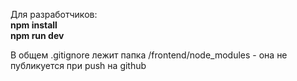 Для разработчиков:<br>
<b>npm install</b><br>
<b>npm run dev</b><br>

В общем .gitignore лежит папка /frontend/node_modules - она не публикуется при push на github